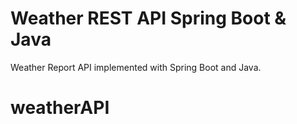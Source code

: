 # Weather REST API Spring Boot & Java

Weather Report API implemented with Spring Boot and Java.
# weatherAPI
